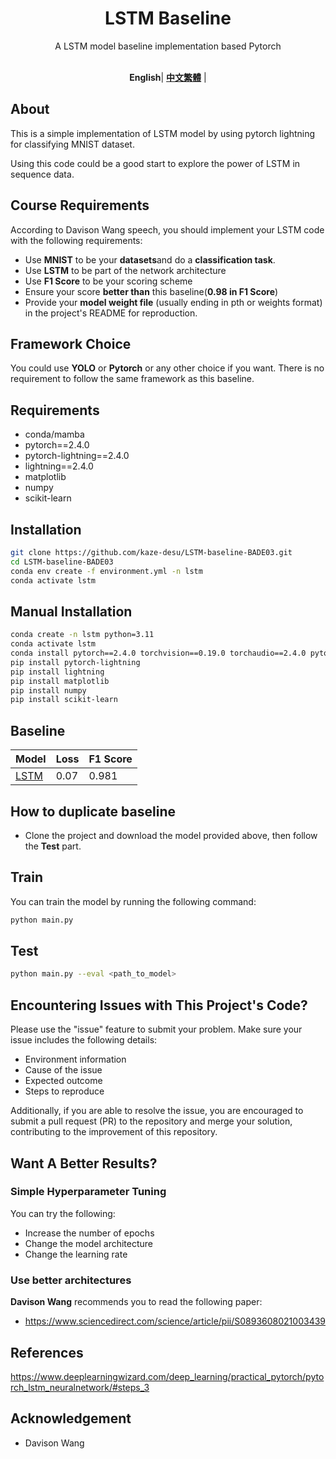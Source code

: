 <div align="center">
<h1>LSTM Baseline</h1>
A LSTM model baseline implementation based Pytorch
<br>
<br>
  
**English**| [**中文繁體**](README_CN.md) |
</div>


## About
This is a simple implementation of LSTM model by using pytorch lightning for classifying MNIST dataset.

Using this code could be a good start to explore the power of LSTM in sequence data.
## Course Requirements
According to Davison Wang speech, you should implement your LSTM code with the following requirements:

- Use **MNIST** to be your **datasets**and do a **classification task**.
- Use **LSTM** to be part of the network architecture
- Use **F1 Score** to be your scoring scheme
- Ensure your score **better than** this baseline(**0.98 in F1 Score**)
- Provide your **model weight file** (usually ending in pth or weights format) in the project's README for reproduction.
## Framework Choice
You could use **YOLO** or **Pytorch** or any other choice if you want. There is no requirement to follow the same framework as this baseline.

## Requirements
- conda/mamba
- pytorch==2.4.0
- pytorch-lightning==2.4.0
- lightning==2.4.0
- matplotlib
- numpy
- scikit-learn
## Installation
```bash
git clone https://github.com/kaze-desu/LSTM-baseline-BADE03.git
cd LSTM-baseline-BADE03
conda env create -f environment.yml -n lstm
conda activate lstm
```
## Manual Installation
```bash
conda create -n lstm python=3.11
conda activate lstm
conda install pytorch==2.4.0 torchvision==0.19.0 torchaudio==2.4.0 pytorch-cuda=12.4 -c pytorch -c nvidia
pip install pytorch-lightning
pip install lightning
pip install matplotlib
pip install numpy
pip install scikit-learn
```
## Baseline
| Model | Loss | F1 Score |
|-------|------|----------|
| [LSTM](https://studentmust-my.sharepoint.com/:u:/g/personal/1220026920_student_must_edu_mo/EcdJZfFRcLtKmeNzTLwOjEwBh8uUJlxxqtGHTzlXxPMynw?e=EYJQQq)  | 0.07 | 0.981     |
## How to duplicate baseline
- Clone the project and download the model provided above, then follow the **Test** part.
## Train
You can train the model by running the following command:
```bash
python main.py
```
## Test
```bash
python main.py --eval <path_to_model>
```
## Encountering Issues with This Project's Code?

Please use the "issue" feature to submit your problem. Make sure your issue includes the following details:

- Environment information  
- Cause of the issue  
- Expected outcome  
- Steps to reproduce  

Additionally, if you are able to resolve the issue, you are encouraged to submit a pull request (PR) to the repository and merge your solution, contributing to the improvement of this repository.
## Want A Better Results?
### Simple Hyperparameter Tuning
You can try the following:
- Increase the number of epochs
- Change the model architecture
- Change the learning rate
### Use better architectures
**Davison Wang** recommends you to read the following paper:
- https://www.sciencedirect.com/science/article/pii/S0893608021003439
## References
https://www.deeplearningwizard.com/deep_learning/practical_pytorch/pytorch_lstm_neuralnetwork/#steps_3

## Acknowledgement
- Davison Wang
